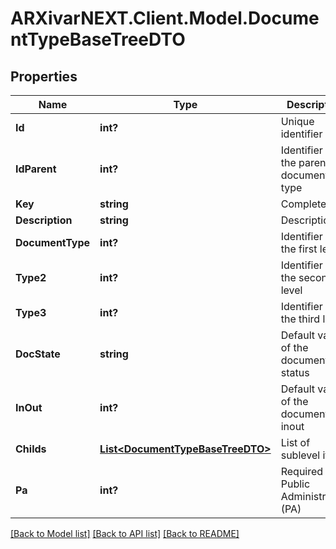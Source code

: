 # ARXivarNEXT.Client.Model.DocumentTypeBaseTreeDTO
## Properties

Name | Type | Description | Notes
------------ | ------------- | ------------- | -------------
**Id** | **int?** | Unique identifier | [optional] 
**IdParent** | **int?** | Identifier of the parent document type | [optional] 
**Key** | **string** | Complete key | [optional] 
**Description** | **string** | Description | [optional] 
**DocumentType** | **int?** | Identifier of the first level | [optional] 
**Type2** | **int?** | Identifier of the second level | [optional] 
**Type3** | **int?** | Identifier of the third level | [optional] 
**DocState** | **string** | Default value of the document status | [optional] 
**InOut** | **int?** | Default value of the document inout | [optional] 
**Childs** | [**List&lt;DocumentTypeBaseTreeDTO&gt;**](DocumentTypeBaseTreeDTO.md) | List of sublevel items | [optional] 
**Pa** | **int?** | Required Public Administration (PA) | [optional] 

[[Back to Model list]](../README.md#documentation-for-models) [[Back to API list]](../README.md#documentation-for-api-endpoints) [[Back to README]](../README.md)


